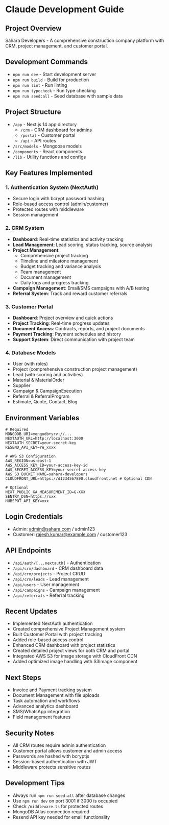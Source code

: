 # Claude Development Guide

## Project Overview
Sahara Developers - A comprehensive construction company platform with CRM, project management, and customer portal.

## Development Commands
- `npm run dev` - Start development server
- `npm run build` - Build for production
- `npm run lint` - Run linting
- `npm run typecheck` - Run type checking
- `npm run seed:all` - Seed database with sample data

## Project Structure
- `/app` - Next.js 14 app directory
  - `/crm` - CRM dashboard for admins
  - `/portal` - Customer portal
  - `/api` - API routes
- `/src/models` - Mongoose models
- `/components` - React components
- `/lib` - Utility functions and configs

## Key Features Implemented

### 1. Authentication System (NextAuth)
- Secure login with bcrypt password hashing
- Role-based access control (admin/customer)
- Protected routes with middleware
- Session management

### 2. CRM System
- **Dashboard**: Real-time statistics and activity tracking
- **Lead Management**: Lead scoring, status tracking, source analysis
- **Project Management**: 
  - Comprehensive project tracking
  - Timeline and milestone management
  - Budget tracking and variance analysis
  - Team management
  - Document management
  - Daily logs and progress tracking
- **Campaign Management**: Email/SMS campaigns with A/B testing
- **Referral System**: Track and reward customer referrals

### 3. Customer Portal
- **Dashboard**: Project overview and quick actions
- **Project Tracking**: Real-time progress updates
- **Document Access**: Contracts, reports, and project documents
- **Payment Tracking**: Payment schedules and history
- **Support System**: Direct communication with project team

### 4. Database Models
- User (with roles)
- Project (comprehensive construction project management)
- Lead (with scoring and activities)
- Material & MaterialOrder
- Supplier
- Campaign & CampaignExecution
- Referral & ReferralProgram
- Estimate, Quote, Contact, Blog

## Environment Variables
```env
# Required
MONGODB_URI=mongodb+srv://...
NEXTAUTH_URL=http://localhost:3000
NEXTAUTH_SECRET=your-secret-key
RESEND_API_KEY=re_xxxx

# AWS S3 Configuration
AWS_REGION=us-east-1
AWS_ACCESS_KEY_ID=your-access-key-id
AWS_SECRET_ACCESS_KEY=your-secret-access-key
AWS_S3_BUCKET_NAME=sahara-developers
CLOUDFRONT_URL=https://d1234567890.cloudfront.net # Optional CDN

# Optional
NEXT_PUBLIC_GA_MEASUREMENT_ID=G-XXX
SENTRY_DSN=https://xxx
HUBSPOT_API_KEY=xxx
```

## Login Credentials
- Admin: admin@sahara.com / admin123
- Customer: rajesh.kumar@example.com / customer123

## API Endpoints
- `/api/auth/[...nextauth]` - Authentication
- `/api/crm/dashboard` - CRM dashboard data
- `/api/crm/projects` - Project CRUD
- `/api/crm/leads` - Lead management
- `/api/users` - User management
- `/api/campaigns` - Campaign management
- `/api/referrals` - Referral tracking

## Recent Updates
- Implemented NextAuth authentication
- Created comprehensive Project Management system
- Built Customer Portal with project tracking
- Added role-based access control
- Enhanced CRM dashboard with project statistics
- Created detailed project views for both CRM and portal
- Integrated AWS S3 for image storage with CloudFront CDN
- Added optimized image handling with S3Image component

## Next Steps
- Invoice and Payment tracking system
- Document Management with file uploads
- Task automation and workflows
- Advanced analytics dashboard
- SMS/WhatsApp integration
- Field management features

## Security Notes
- All CRM routes require admin authentication
- Customer portal allows customer and admin access
- Passwords are hashed with bcryptjs
- Session-based authentication with JWT
- Middleware protects sensitive routes

## Development Tips
- Always run `npm run seed:all` after database changes
- Use `npm run dev` on port 3001 if 3000 is occupied
- Check `/middleware.ts` for protected routes
- MongoDB Atlas connection required
- Resend API key needed for email functionality
